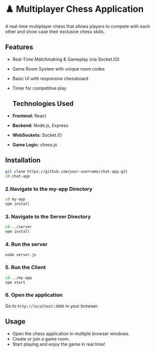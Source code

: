 # ♟️ Multiplayer Chess Application


A real-time multiplayer chess that allows players to compete with each other and show case their exclusive chess skills.

## Features
- Real-Time Matchmaking & Gameplay (via Socket.IO)
- Game Room System with unique room codes
- Basic UI with responsive chessboard
- Timer for competitive play

  ## Technologies Used

- **Frontend:** React
- **Backend:** Node.js, Express
- **WebSockets:** Socket.IO
- **Game Logic:** chess.js

## Installation
```sh
git clone https://github.com/your-username/chat-app.git
cd chat-app
```

### 2.Navigate to the my-app Directory
```sh
cd my-app
npm install
```



### 3. Navigate to the Server Directory
```sh
cd ../server
npm install
```

### 4. Run the server
```sh
node server.js
```

### 5. Run the Client

```sh
cd ../my-app
npm start
```


### 6. Open the application
Go to `http://localhost:3000` in your browser.


## Usage
- Open the chess application in multiple browser windows.
- Create or join a game room.
- Start playing and enjoy the game in real time!

